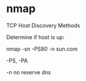 # nmap

TCP Host Discovery Methods

Determine if host is up:

nmap -sn -PS80 -n sun.com

-PS, -PA

-n no reserve dns







